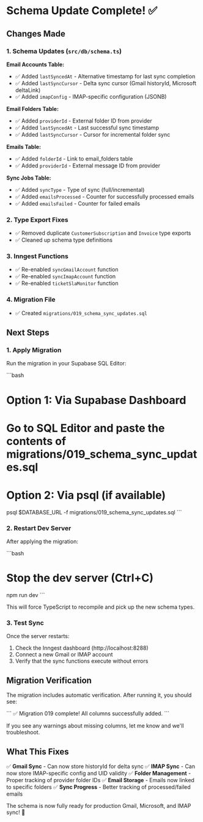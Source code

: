 # Schema Update Complete! ✅

## Changes Made

### 1. Schema Updates (`src/db/schema.ts`)

**Email Accounts Table:**
- ✅ Added `lastSyncedAt` - Alternative timestamp for last sync completion
- ✅ Added `lastSyncCursor` - Delta sync cursor (Gmail historyId, Microsoft deltaLink)
- ✅ Added `imapConfig` - IMAP-specific configuration (JSONB)

**Email Folders Table:**
- ✅ Added `providerId` - External folder ID from provider
- ✅ Added `lastSyncedAt` - Last successful sync timestamp
- ✅ Added `lastSyncCursor` - Cursor for incremental folder sync

**Emails Table:**
- ✅ Added `folderId` - Link to email_folders table
- ✅ Added `providerId` - External message ID from provider

**Sync Jobs Table:**
- ✅ Added `syncType` - Type of sync (full/incremental)
- ✅ Added `emailsProcessed` - Counter for successfully processed emails
- ✅ Added `emailsFailed` - Counter for failed emails

### 2. Type Export Fixes
- ✅ Removed duplicate `CustomerSubscription` and `Invoice` type exports
- ✅ Cleaned up schema type definitions

### 3. Inngest Functions
- ✅ Re-enabled `syncGmailAccount` function
- ✅ Re-enabled `syncImapAccount` function
- ✅ Re-enabled `ticketSlaMonitor` function

### 4. Migration File
- ✅ Created `migrations/019_schema_sync_updates.sql`

## Next Steps

### 1. Apply Migration

Run the migration in your Supabase SQL Editor:

\`\`\`bash
# Option 1: Via Supabase Dashboard
# Go to SQL Editor and paste the contents of migrations/019_schema_sync_updates.sql

# Option 2: Via psql (if available)
psql $DATABASE_URL -f migrations/019_schema_sync_updates.sql
\`\`\`

### 2. Restart Dev Server

After applying the migration:

\`\`\`bash
# Stop the dev server (Ctrl+C)
npm run dev
\`\`\`

This will force TypeScript to recompile and pick up the new schema types.

### 3. Test Sync

Once the server restarts:
1. Check the Inngest dashboard (http://localhost:8288)
2. Connect a new Gmail or IMAP account
3. Verify that the sync functions execute without errors

## Migration Verification

The migration includes automatic verification. After running it, you should see:

\`\`\`
✅ Migration 019 complete! All columns successfully added.
\`\`\`

If you see any warnings about missing columns, let me know and we'll troubleshoot.

## What This Fixes

✅ **Gmail Sync** - Can now store historyId for delta sync
✅ **IMAP Sync** - Can now store IMAP-specific config and UID validity
✅ **Folder Management** - Proper tracking of provider folder IDs
✅ **Email Storage** - Emails now linked to specific folders
✅ **Sync Progress** - Better tracking of processed/failed emails

The schema is now fully ready for production Gmail, Microsoft, and IMAP sync! 🎉

